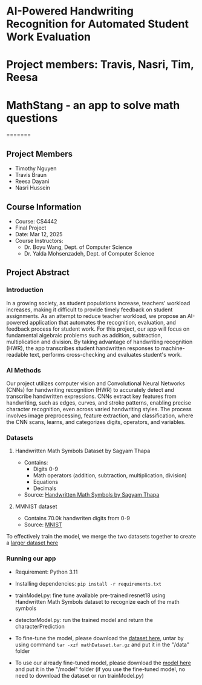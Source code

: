 # AI-Powered Handwriting Recognition for Automated Student Work Evaluation
# Project members: Travis, Nasri, Tim, Reesa
# MathStang - an app to solve math questions
=======
## Project Members
- Timothy Nguyen
- Travis Braun
- Reesa Dayani
- Nasri Hussein

## Course Information
- Course: CS4442
- Final Project
- Date: Mar 12, 2025
- Course Instructors:
  - Dr. Boyu Wang, Dept. of Computer Science
  - Dr. Yalda Mohsenzadeh, Dept. of Computer Science

## Project Abstract

### Introduction
In a growing society, as student populations increase, teachers' workload increases, making it difficult to provide timely feedback on student assignments. As an attempt to reduce teacher workload, we propose an AI-powered application that automates the recognition, evaluation, and feedback process for student work. For this project, our app will focus on fundamental algebraic problems such as addition, subtraction, multiplication and division. By taking advantage of handwriting recognition (HWR), the app transcribes student handwritten responses to machine-readable text, performs cross-checking and evaluates student's work.

### AI Methods
Our project utilizes computer vision and Convolutional Neural Networks (CNNs) for handwriting recognition (HWR) to accurately detect and transcribe handwritten expressions. CNNs extract key features from handwriting, such as edges, curves, and stroke patterns, enabling precise character recognition, even across varied handwriting styles. The process involves image preprocessing, feature extraction, and classification, where the CNN scans, learns, and categorizes digits, operators, and variables.

### Datasets
1. Handwritten Math Symbols Dataset by Sagyam Thapa
   - Contains:
     - Digits 0-9
     - Math operators (addition, subtraction, multiplication, division)
     - Equations
     - Decimals
   - Source: [Handwritten Math Symbols by Sagyam Thapa](https://www.kaggle.com/datasets/sagyamthapa/handwritten-math-symbols)

2. MMNIST dataset
    - Contains 70.0k handwriten digits from 0-9
    - Source: [MNIST](https://www.kaggle.com/datasets/playlist/mnistzip?fbclid=IwY2xjawJbpopleHRuA2FlbQIxMAABHYJBd2TRkWfutTysvVCP96Wj3mTmC2ki5l33pJbZkuA2SXXfVu1EWLGNmg_aem_9n4Bjp9gSy-viGtYoqVgEw)

To effectively train the model, we merge the two datasets together to create a [larger dataset here](https://uwoca-my.sharepoint.com/:u:/g/personal/knguy52_uwo_ca/ES9eNau2jsJFjAlgWAJWtXgBLIL-tsgT4GWAtaQN2Rw3HQ?e=OmdMl8)

### Running our app
- Requirement: Python 3.11
- Installing dependencies: `pip install -r requirements.txt`

- trainModel.py: fine tune available pre-trained resnet18 using Handwritten Math Symbols dataset to recognize each of the math symbols

- detectorModel.py: run the trained model and return the characterPrediction

- To fine-tune the model, please download the [dataset here](https://uwoca-my.sharepoint.com/:u:/g/personal/knguy52_uwo_ca/ES9eNau2jsJFjAlgWAJWtXgBLIL-tsgT4GWAtaQN2Rw3HQ?e=OmdMl8), untar by using command `tar -xzf mathDataset.tar.gz` and put it in the "/data" folder

- To use our already fine-tuned model, please download the [model here](https://uwoca-my.sharepoint.com/:u:/g/personal/knguy52_uwo_ca/ESDoGlpcWl9MsEfUygB8kIUBDKCVevEMgbGGr4ltZ8FT5g?e=Ddijkx) and put it in the "/model" folder (if you use the fine-tuned model, no need to download the dataset or run trainModel.py)
